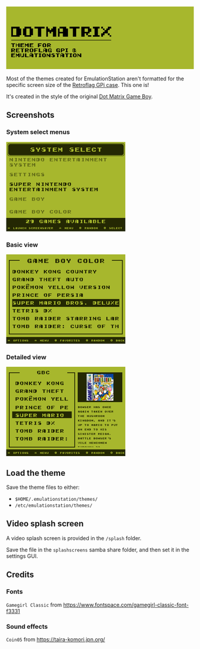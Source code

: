 ![Dotmatrix theme for the Retroflag GPI and EmulationStation](https://github.com/johnpeart/es-theme-dotmatrix/blob/main/_inc/images/github-banner.png?raw=true)

Most of the themes created for EmulationStation aren't formatted for the specific screen size of the [Retroflag GPi case](http://www.retroflag.com/GPi-CASE.html). This one is!

It's created in the style of the original [Dot Matrix Game Boy](https://en.wikipedia.org/wiki/Game_Boy).

## Screenshots

### System select menus

![A screenshot of the system select screen](https://github.com/johnpeart/es-theme-dotmatrix/blob/main/screenshots/system-select.png?raw=true)

### Basic view

![A screenshot of the 'basic' game select screen](https://github.com/johnpeart/es-theme-dotmatrix/blob/main/screenshots/basic.png?raw=true)

### Detailed view

![A screenshot of the 'detailed' game select screen](https://github.com/johnpeart/es-theme-dotmatrix/blob/main/screenshots/detailed.png?raw=true)

## Load the theme

Save the theme files to either:

- `$HOME/.emulationstation/themes/`
- `/etc/emulationstation/themes/`

## Video splash screen

A video splash screen is provided in the `/splash` folder. 

Save the file in the `splashscreens` samba share folder, and then set it in the settings GUI.


## Credits

### Fonts

`Gamegirl Classic` from <https://www.fontspace.com/gamegirl-classic-font-f3331>

### Sound effects

`Coin05` from <https://taira-komori.jpn.org/>